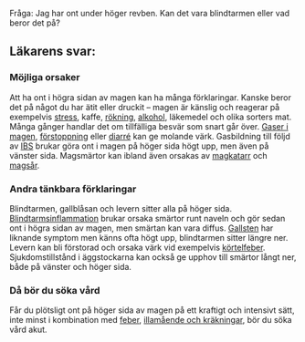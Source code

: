 Fråga: Jag har ont under höger revben. Kan det vara blindtarmen eller vad beror det på?

Läkarens svar:
--------------

### Möjliga orsaker

Att ha ont i högra sidan av magen kan ha många förklaringar. Kanske beror det på något du har ätit eller druckit – magen är känslig och reagerar på exempelvis [stress](https://www.kry.se/fakta/stress/ "stress"), kaffe, [rökning](https://www.kry.se/fakta/sluta-roka/ "rokning"), [alkohol](https://www.kry.se/fakta/sluta-dricka-alkohol/ "alkohol"), läkemedel och olika sorters mat. Många gånger handlar det om tillfälliga besvär som snart går över. [Gaser i magen](https://www.kry.se/fakta/gaser-i-magen/ "gaser-i-magen"), [förstoppning](https://www.kry.se/fakta/forstoppning/ "forstoppning") eller [diarré](https://www.kry.se/fakta/diarre/ "diarre") kan ge molande värk. Gasbildning till följd av [IBS](https://www.kry.se/fakta/ibs/ "ibs") brukar göra ont i magen på höger sida högt upp, men även på vänster sida. Magsmärtor kan ibland även orsakas av [magkatarr](https://www.kry.se/fakta/magkatarr/ "magkatarr") och [magsår](https://www.kry.se/fakta/magsar/ "magsar").

### Andra tänkbara förklaringar

Blindtarmen, gallblåsan och levern sitter alla på höger sida. [Blindtarmsinflammation](https://www.kry.se/fakta/blindtarmsinflammation/ "blindtarmsinflammation") brukar orsaka smärtor runt naveln och gör sedan ont i högra sidan av magen, men smärtan kan vara diffus. [Gallsten](https://www.kry.se/fakta/gallsten/ "gallsten") har liknande symptom men känns ofta högt upp, blindtarmen sitter längre ner. Levern kan bli förstorad och orsaka värk vid exempelvis [körtelfeber](https://www.kry.se/fakta/kortelfeber/ "kortelfeber"). Sjukdomstillstånd i äggstockarna kan också ge upphov till smärtor långt ner, både på vänster och höger sida.

### Då bör du söka vård

Får du plötsligt ont på höger sida av magen på ett kraftigt och intensivt sätt, inte minst i kombination med [feber](https://www.kry.se/fakta/feber/ "feber"), [illamående och kräkningar](https://www.kry.se/fakta/illamaende/ "illamaende-och-krakningar"), bör du söka vård akut.